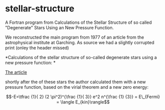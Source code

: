 # stellar-structure
A Fortran program from Calculations of the Stellar Structure of so called "Degenerate" Stars Using an New Pressure Function.

We reconstructed the main program from 1977 of an article from the astrophysical institute at Garching. As source we had a slightly corrupted print (onley the header  missed)

*Calculations of the stellar structure of so-called degenerate stars using a new pressure function: *

[The article](https://pure.mpg.de/pubman/faces/ViewItemOverviewPage.jsp?itemId=item_2227006)

shortly after the of these stars the author calculated them with a new pressure function, based on the virial theorem and a new zero energy:

$$-E=\tfrac {1}{ 2} (2 \pi^2)^{\frac {1}{ 3}} e^2 n^{\frac {1} {3}} = E\_{Fermi} = \langle E_{kin}\rangle$$

